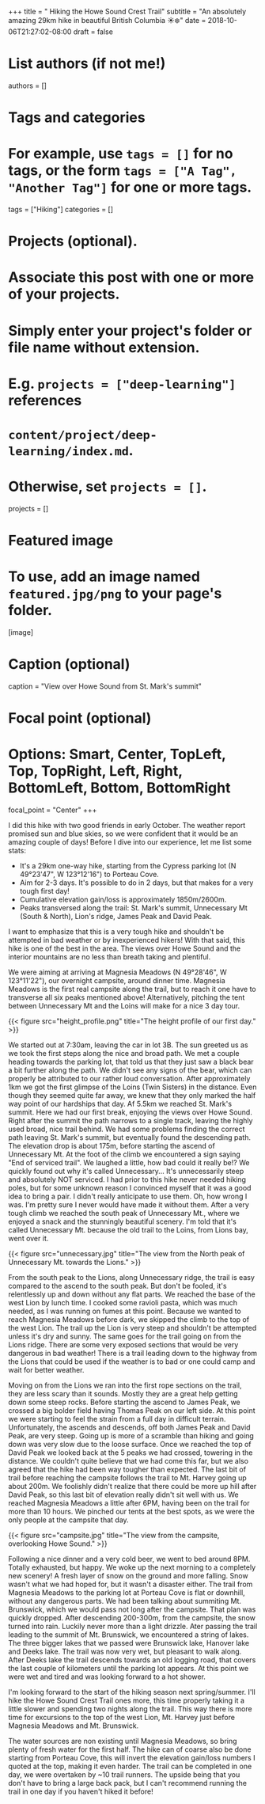 +++
title = " Hiking the Howe Sound Crest Trail"
subtitle = "An absolutely amazing 29km hike in beautiful British Columbia :sunny::snowflake:"
date = 2018-10-06T21:27:02-08:00
draft = false

# List authors (if not me!)
authors = []

# Tags and categories
# For example, use `tags = []` for no tags, or the form `tags = ["A Tag", "Another Tag"]` for one or more tags.
tags = ["Hiking"]
categories = []

# Projects (optional).
#   Associate this post with one or more of your projects.
#   Simply enter your project's folder or file name without extension.
#   E.g. `projects = ["deep-learning"]` references
#   `content/project/deep-learning/index.md`.
#   Otherwise, set `projects = []`.
projects = []

# Featured image
# To use, add an image named `featured.jpg/png` to your page's folder.
[image]
  # Caption (optional)
  caption = "View over Howe Sound from St. Mark's summit"

  # Focal point (optional)
  # Options: Smart, Center, TopLeft, Top, TopRight, Left, Right, BottomLeft, Bottom, BottomRight
  focal_point = "Center"
+++

I did this hike with two good friends in early October. The weather report promised sun and blue skies, so we were confident that it would be an amazing couple of days! Before I dive into our experience, let me list some stats:

- It's a 29km one-way hike, starting from the Cypress parking lot (N 49°23'47", W 123°12'16") to Porteau Cove.
- Aim for 2-3 days. It's possible to do in 2 days, but that makes for a very tough first day!
- Cumulative elevation gain/loss is approximately 1850m/2600m.
- Peaks transversed along the trail: St. Mark's summit, Unnecessary Mt (South & North), Lion's ridge, James Peak and David Peak.

I want to emphasize that this is a very tough hike and shouldn't be attempted in bad weather or by inexperienced hikers! With that said, this hike is one of the best in the area. The views over Howe Sound and the interior mountains are no less than breath taking and plentiful.

We were aiming at arriving at Magnesia Meadows (N 49°28'46", W 123°11'22"), our overnight campsite, around dinner time. Magnesia Meadows is the first real campsite along the trail, but to reach it one have to transverse all six peaks mentioned above! Alternatively, pitching the tent between Unnecessary Mt and the Loins will make for a nice 3 day tour.

{{< figure src="height_profile.png" title="The height profile of our first day." >}}

We started out at 7:30am, leaving the car in lot 3B. The sun greeted us as we took the first steps along the nice and broad path. We met a couple heading towards the parking lot, that told us that they just saw a black bear a bit further along the path. We didn't see any signs of the bear, which can properly be attributed to our rather loud conversation.
After approximately 1km we got the first glimpse of the Loins (Twin Sisters) in the distance. Even though they seemed quite far away, we knew that they only marked the half way point of our hardships that day. Af 5.5km we reached St. Mark's summit. Here we had our first break, enjoying the views over Howe Sound. Right after the summit the path narrows to a single track, leaving the highly used broad, nice trail behind. We had some problems finding the correct path leaving St. Mark's summit, but eventually found the descending path. The elevation drop is about 175m, before starting the ascend of Unnecessary Mt. At the foot of the climb we encountered a sign saying "End of serviced trail". We laughed a little, how bad could it really be!? We quickly found out why it's called Unnecessary... It's unnecessarily steep and absolutely NOT serviced. I had prior to this hike never needed hiking poles, but for some unknown reason I convinced myself that it was a good idea to bring a pair. I didn't really anticipate to use them. Oh, how wrong I was. I'm pretty sure I never would have made it without them.
After a very tough climb we reached the south peak of Unnecessary Mt., where we enjoyed a snack and the stunningly beautiful scenery. I'm told that it's called Unnecessary Mt. because the old trail to the Loins, from Lions bay, went over it.

{{< figure src="unnecessary.jpg" title="The view from the North peak of Unnecessary Mt. towards the Lions." >}}

From the south peak to the Lions, along Unnecessary ridge, the trail is easy compared to the ascend to the south peak. But don't be fooled, it's relentlessly up and down without any flat parts. We reached the base of the west Lion by lunch time. I cooked some ravioli pasta, which was much needed, as I was running on fumes at this point.
Because we wanted to reach Magnesia Meadows before dark, we skipped the climb to the top of the west Lion. The trail up the Lion is very steep and shouldn't be attempted unless it's dry and sunny. The same goes for the trail going on from the Lions ridge. There are some very exposed sections that would be very dangerous in bad weather! There is a trail leading down to the highway from the Lions that could be used if the weather is to bad or one could camp and wait for better weather.

Moving on from the Lions we ran into the first rope sections on the trail, they are less scary than it sounds. Mostly they are a great help getting down some steep rocks. Before starting the ascend to James Peak, we crossed a big bolder field having Thomas Peak on our left side. At this point we were starting to feel the strain from a full day in difficult terrain. Unfortunately, the ascends and descends, off both James Peak and David Peak, are very steep. Going up is more of a scramble than hiking and going down was very slow due to the loose surface. Once we reached the top of David Peak we looked back at the 5 peaks we had crossed, towering in the distance. We couldn't quite believe that we had come this far, but we also agreed that the hike had been way tougher than expected.
The last bit of trail before reaching the campsite follows the trail to Mt. Harvey going up about 200m. We foolishly didn't realize that there could be more up hill after David Peak, so this last bit of elevation really didn't sit well with us.
We reached Magnesia Meadows a little after 6PM, having been on the trail for more than 10 hours. We pinched our tents at the best spots, as we were the only people at the campsite that day.

{{< figure src="campsite.jpg" title="The view from the campsite, overlooking Howe Sound." >}}

Following a nice dinner and a very cold beer, we went to bed around 8PM. Totally exhausted, but happy.
We woke up the next morning to a completely new scenery! A fresh layer of snow on the ground and more falling. Snow wasn't what we had hoped for, but it wasn't a disaster either. The trail from Magnesia Meadows to the parking lot at Porteau Cove is flat or downhill, without any dangerous parts. We had been talking about summiting Mt. Brunswick, which we would pass not long after the campsite. That plan was quickly dropped. After descending 200-300m, from the campsite, the snow turned into rain. Luckily never more than a light drizzle.
Ater passing the trail leading to the summit of Mt. Brunswick, we encountered a string of lakes. The three bigger lakes that we passed were Brunswick lake, Hanover lake and Deeks lake. The trail was now very wet, but pleasant to walk along. After Deeks lake the trail descends towards an old logging road, that covers the last couple of kilometers until the parking lot appears. At this point we were wet and tired and was looking forward to a hot shower.

I'm looking forward to the start of the hiking season next spring/summer. I'll hike the Howe Sound Crest Trail ones more, this time properly taking it a little slower and spending two nights along the trail. This way there is more time for excursions to the top of the west Lion, Mt. Harvey just before Magnesia Meadows and Mt. Brunswick.


The water sources are non existing until Magnesia Meadows, so bring plenty of fresh water for the first half.
The hike can of coarse also be done starting from Porteau Cove, this will invert the elevation gain/loss numbers I quoted at the top, making it even harder.
The trail can be completed in one day, we were overtaken by ~10 trail runners. The upside being that you don't have to bring a large back pack, but I can't recommend running the trail in one day if you haven't hiked it before!
